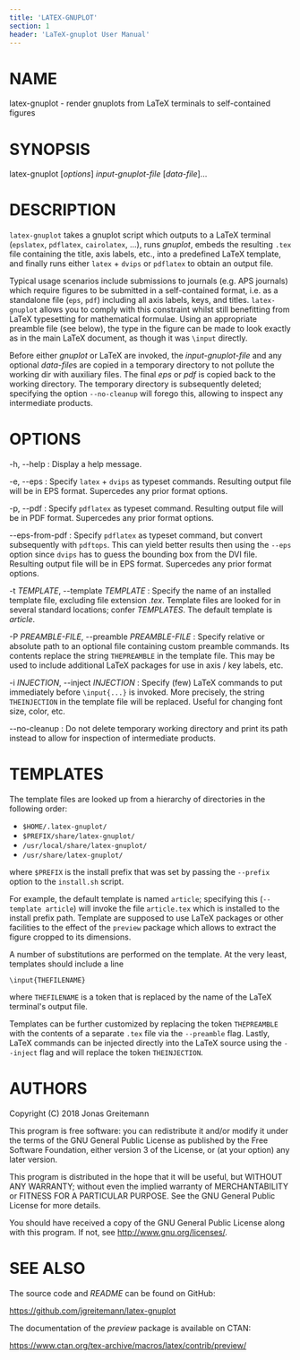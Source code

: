 ```yaml
---
title: 'LATEX-GNUPLOT'
section: 1
header: 'LaTeX-gnuplot User Manual'
---
```


# NAME

latex-gnuplot - render gnuplots from LaTeX terminals to self-contained figures

# SYNOPSIS

latex-gnuplot [*options*] *input-gnuplot-file* [*data-file*]...

# DESCRIPTION

`latex-gnuplot` takes a gnuplot script which outputs to a LaTeX terminal
(`epslatex`, `pdflatex`, `cairolatex`, ...), runs *gnuplot*, embeds the
resulting `.tex` file containing the title, axis labels, etc., into a predefined
LaTeX template, and finally runs either `latex` + `dvips` or `pdflatex` to
obtain an output file.

Typical usage scenarios include submissions to journals (e.g. APS journals)
which require figures to be submitted in a self-contained format, i.e. as a
standalone file (`eps`, `pdf`) including all axis labels, keys, and titles.
`latex-gnuplot` allows you to comply with this constraint whilst still
benefitting from LaTeX typesetting for mathematical formulae. Using an
appropriate preamble file (see below), the type in the figure can be made to
look exactly as in the main LaTeX document, as though it was `\input` directly.

Before either *gnuplot* or LaTeX are invoked, the *input-gnuplot-file* and any
optional *data-file*s are copied in a temporary directory to not pollute the
working dir with auxiliary files. The final *eps* or *pdf* is copied back to the
working directory. The temporary directory is subsequently deleted; specifying
the option `--no-cleanup` will forego this, allowing to inspect any intermediate
products.

# OPTIONS

-h, \--help
:   Display a help message.

-e, \--eps
:   Specify `latex` + `dvips` as typeset commands. Resulting output file will be
    in EPS format. Supercedes any prior format options.

-p, \--pdf
:   Specify `pdflatex` as typeset command. Resulting output file will be
    in PDF format. Supercedes any prior format options.

\--eps-from-pdf
:   Specify `pdflatex` as typeset command, but convert subsequently with
    `pdftops`. This can yield better results then using the `--eps` option since
    `dvips` has to guess the bounding box from the DVI file. Resulting output
    file will be in EPS format. Supercedes any prior format options.

-t *TEMPLATE*, \--template *TEMPLATE*
:   Specify the name of an installed template file, excluding file extension
    *.tex*. Template files are looked for in several standard locations; confer
    *TEMPLATES*. The default template is *article*.

-P *PREAMBLE-FILE*, \--preamble *PREAMBLE-FILE*
:   Specify relative or absolute path to an optional file containing custom
    preamble commands. Its contents replace the string `THEPREAMBLE` in the
    template file. This may be used to include additional LaTeX packages for use
    in axis / key labels, etc.

-i *INJECTION*, \--inject *INJECTION*
:   Specify (few) LaTeX commands to put immediately before `\input{...}` is
    invoked. More precisely, the string `THEINJECTION` in the template file will
    be replaced. Useful for changing font size, color, etc.

\--no-cleanup
:   Do not delete temporary working directory and print its path instead to
    allow for inspection of intermediate products.

# TEMPLATES

The template files are looked up from a hierarchy of directories in the
following order:

* `$HOME/.latex-gnuplot/`
* `$PREFIX/share/latex-gnuplot/`
* `/usr/local/share/latex-gnuplot/`
* `/usr/share/latex-gnuplot/`

where `$PREFIX` is the install prefix that was set by passing the `--prefix`
option to the `install.sh` script.

For example, the default template is named `article`; specifying this
(`--template article`) will invoke the file `article.tex` which is installed to
the install prefix path. Template are supposed to use LaTeX packages or other
facilities to the effect of the `preview` package which allows to extract the
figure cropped to its dimensions.

A number of substitutions are performed on the template. At the very least,
templates should include a line

    \input{THEFILENAME}

where `THEFILENAME` is a token that is replaced by the name of the LaTeX
terminal's output file.

Templates can be further customized by replacing the token `THEPREAMBLE` with
the contents of a separate `.tex` file via the `--preamble` flag. Lastly, LaTeX
commands can be injected directly into the LaTeX source using the `--inject`
flag and will replace the token `THEINJECTION`.

# AUTHORS

Copyright (C) 2018  Jonas Greitemann

This program is free software: you can redistribute it and/or modify it under
the terms of the GNU General Public License as published by the Free Software
Foundation, either version 3 of the License, or (at your option) any later
version.

This program is distributed in the hope that it will be useful, but WITHOUT ANY
WARRANTY; without even the implied warranty of MERCHANTABILITY or FITNESS FOR A
PARTICULAR PURPOSE. See the GNU General Public License for more details.

You should have received a copy of the GNU General Public License along with
this program. If not, see <http://www.gnu.org/licenses/>.

# SEE ALSO

The source code and *README* can be found on GitHub:

<https://github.com/jgreitemann/latex-gnuplot>

The documentation of the *preview* package is available on CTAN:

<https://www.ctan.org/tex-archive/macros/latex/contrib/preview/>
